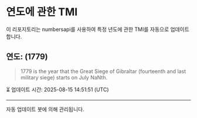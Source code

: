
# 연도에 관한 TMI

이 리포지토리는 numbersapi를 사용하여 특정 년도에 관한 TMI를 자동으로 업데이트합니다.

## 연도: (1779)
> 1779 is the year that the Great Siege of Gibraltar (fourteenth and last military siege) starts on July NaNth.

⏳ 업데이트 시간: 2025-08-15 14:51:51 (UTC)

---
자동 업데이트 봇에 의해 관리됩니다.

